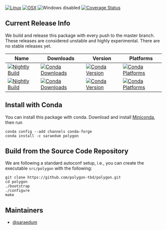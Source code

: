[![Linux](https://img.shields.io/circleci/project/github/polygon-tbd/polygon/master.svg?label=Linux)](https://circleci.com/gh/polygon-tbd/polygon)
[![OSX](https://img.shields.io/travis/polygon-tbd/polygon/master.svg?label=macOS)](https://travis-ci.org/polygon-tbd/polygon)
![Windows disabled](https://img.shields.io/badge/Windows-disabled-lightgrey.svg)
[![Coverage Status](https://coveralls.io/repos/github/polygon-tbd/polygon/badge.svg?branch=master)](https://coveralls.io/github/polygon-tbd/polygon?branch=master)

## Current Release Info

We build and release this package with every push to the master branch. These releases are considered unstable and highly
experimental. There are no stable releases yet.

| Name | Downloads | Version | Platforms |
| --- | --- | --- | --- |
| [![Nightly Build](https://img.shields.io/badge/experimental-polygon-green.svg)](https://anaconda.org/saraedum/polygon) | [![Conda Downloads](https://img.shields.io/conda/dn/saraedum/polygon.svg)](https://anaconda.org/saraedum/polygon) | [![Conda Version](https://img.shields.io/conda/vn/saraedum/polygon.svg)](https://anaconda.org/saraedum/polygon) | [![Conda Platforms](https://img.shields.io/conda/pn/saraedum/polygon.svg)](https://anaconda.org/saraedum/polygon) |
| [![Nightly Build](https://img.shields.io/badge/experimental-libpolygon-green.svg)](https://anaconda.org/saraedum/libpolygon) | [![Conda Downloads](https://img.shields.io/conda/dn/saraedum/libpolygon.svg)](https://anaconda.org/saraedum/libpolygon) | [![Conda Version](https://img.shields.io/conda/vn/saraedum/libpolygon.svg)](https://anaconda.org/saraedum/libpolygon) | [![Conda Platforms](https://img.shields.io/conda/pn/saraedum/libpolygon.svg)](https://anaconda.org/saraedum/libpolygon) |

## Install with Conda

You can install this package with conda. Download and install [Miniconda](https://conda.io/miniconda.html), then run

```
conda config --add channels conda-forge
conda install -c saraedum polygon
```

## Build from the Source Code Repository

We are following a standard autoconf setup, i.e., you can create the executable `src/polygon` with the following:

```
git clone https://github.com/polygon-tbd/polygon.git
cd polygon
./bootstrap
./configure
make
```
## Maintainers

* [@saraedum](https://github.com/saraedum)
